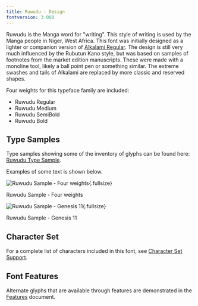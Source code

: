 ```yaml
---
title: Ruwudu - Design
fontversion: 3.000
---
```


Ruwudu is the Manga word for "writing". This style of writing is used by the Manga people in Niger, West Africa. This font was initially designed as a lighter or companion version of [Alkalami Regular](https://software.sil.org/alkalami/). The design is still very much influenced by the Rubutun Kano style, but was based on samples of footnotes from the market edition manuscripts. These were made with a monoline tool, likely a ball point pen or something similar. The extreme swashes and tails of Alkalami are replaced by more classic and reserved shapes. 

Four weights for this typeface family are included:

- Ruwudu Regular
- Ruwudu Medium
- Ruwudu SemiBold
- Ruwudu Bold

## Type Samples

Type samples showing some of the inventory of glyphs can be found here: 
[Ruwudu Type Sample](sample.md).

Examples of some text is shown below. 

![Ruwudu Sample - Four weights](assets/images/weights.png){.fullsize}
<!-- PRODUCT SITE IMAGE SRC https://software.sil.org/ruwudu/wp-content/uploads/sites/62/2023/02/weights.png -->
<figcaption>Ruwudu Sample - Four weights</figcaption>

![Ruwudu Sample - Genesis 11](assets/images/RuwuduGen11-BoldRegular.png){.fullsize}
<!-- PRODUCT SITE IMAGE SRC https://software.sil.org/ruwudu/wp-content/uploads/sites/62/2023/02/RuwuduGen11-BoldRegular.png -->
<figcaption>Ruwudu Sample - Genesis 11</figcaption>



## Character Set

For a complete list of characters included in this font, see [Character Set Support](charset.md).

## Font Features

Alternate glyphs that are available through features are demonstrated in the [Features](features.md) document. 
